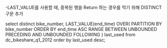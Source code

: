 
-LAST_VALUE를 사용할 때, 중복된 행을 Return 하는 경우를 막기 위해 DISTINCT 구문 추가

select distinct
    bike_number,
    LAST_VALUE(end_time)
    OVER(
        PARTITION BY bike_number
        ORDER BY end_time ASC
        RANGE BETWEEN 
            UNBOUNDED PRECEDING AND 
            UNBOUNDED FOLLOWING
    ) last_used
from dc_bikeshare_q1_2012
order by last_used desc;
